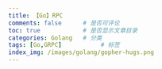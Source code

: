 ```yaml
---
title: 【Go】RPC
comments: false      # 是否可评论
toc: true            # 是否显示文章目录
categories: Golang   # 分类
tags: [Go,GRPC]           # 标签 
index_img: /images/golang/gopher-hugs.png
---
```


>  <!-- more -->

